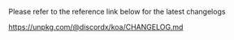Please refer to the reference link below for the latest changelogs

https://unpkg.com/@discordx/koa/CHANGELOG.md
